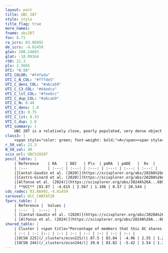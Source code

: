 ```yaml
---
layout: post
title: UBC 207
style: style
title_flag: true
more_names: 
fname: ubc207
fov: 0.71
ra_icrs: 83.86992
de_icrs: -4.61459
glon: 208.24603
glat: -18.99164
r50: 21.3
plx: 2.5665
UTI: "0.58"
UTI_COLOR: "#f4fada"
UTI_C_N_COL: "#fffde5"
UTI_C_dens_COL: "#a6cab9"
UTI_C_C3_COL: "#d4edca"
UTI_C_lit_COL: "#fee8cc"
UTI_C_dup_COL: "#a6cab9"
UTI_C_N: 0.48
UTI_C_dens: 1.0
UTI_C_C3: 0.75
UTI_C_lit: 0.33
UTI_C_dup: 1.0
UTI_summary: |
    UBC 207 is a relatively close, poorly populated, very dense object of high C3 quality. It is poorly studied in the literature. This object shares a large percentage of members with 2 later reported entries.
class3: |
    <span style="color: green; font-weight: bold;">A</span><span style="color: #FFC300; font-weight: bold;">B</span>
r_50_val: 21.3
N_50_val: 48
scix_url: UBC%20207
posit_table: |
    | Reference    | RA    | DEC   | Plx  | pmRA  | pmDE   |  Rv  |
    | :---         | :---: | :---: | :---: | :---: | :---: | :---: |
    |[Cantat-Gaudin et al. (2020)](https://scixplorer.org/abs/2020A%26A...640A...1C) | 83.848 | -4.486 | 2.544 | 1.086 | 0.555 | -- |
    |[Castro-Ginard et al. (2020)](https://scixplorer.org/abs/2020A%26A...635A..45C) | 83.866 | -4.505 | 2.539 | 1.071 | 0.614 | -- |
    |[Alfonso et al. (2024)](https://scixplorer.org/abs/2024A%26A...689A..18A) | 83.808 | -4.628 | 2.531 | 1.126 | 0.478 | -- |
    | **UCC** |83.87 | -4.615 | 2.567 | 1.106 | 0.57 | 20.544 | 
cds_radec: 83.86992,-4.61459
carousel: UCC_CANTAT20
fpars_table: |
    | Reference |  Values |
    | :---  |  :---:  |
    | [Cantat-Gaudin et al. (2020)](https://scixplorer.org/abs/2020A%26A...640A...1C) | `AVNN=0.88, DMNN=7.89, AgeNN=7.18` |
    | [Alfonso et al. (2024)](https://scixplorer.org/abs/2024A%26A...689A..18A) | `AV=0.87791, MOD=7.82426, logAge=7.08735, Z=0.00115` |
shared_table: |
    | Cluster | <span title="Percentage of members that this OC shares with the ones listed">%</span>   | RA   | DEC   | Plx   | pmRA  | pmDE  | Rv | UTI |
    | :-: | :-: |:-: | :-: | :-: | :-: | :-: | :-: | :-: |
    |[OCSN 225](/_clusters/ocsn225/)| 87.5 | 83.84 | -4.96 | 2.55 | 1.25 | -0.08 | 22.73 |0.36 |
    |[OCSN 244](/_clusters/ocsn244/)| 39.6 | 83.82 | -5.42 | 2.54 | 1.31 | 0.34 | 22.67 |0.4 |
---
```


